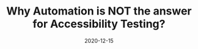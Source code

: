 ---
categories:
- Accessibility
date: '2020-12-15'
tags:
- accessibility
- testing
title: Why Automation is NOT the answer for Accessibility Testing?
---
